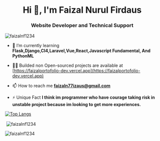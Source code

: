 <h1 align="center">Hi 👋, I'm Faizal Nurul Firdaus</h1>
<h3 align="center">Website Developer and Technical Support</h3>

<p align="left"><img src="https://komarev.com/ghpvc/?username=faizalnf1234&label=Profile%20views&color=0e75b6&style=flat" alt="faizalnf1234" /></p>

- 🌱 I’m currently learning **Flask,Django,CI4,Laravel,Vue,React,Javascript Fundamental, And PythonML**

- 👨‍💻 Builded non Open-sourced projects are available at [https://faizalportofolio-dev.vercel.app](https://faizalportofolio-dev.vercel.app)

- 📫 How to reach me **faizaln77izaus@gmail.com**

- ⚡ Unique Fact **I think im programmer who have courage taking risk in unstable project because im looking to get more experiences.**

<!-- <p><img align="center" src="https://github-readme-stats.vercel.app/api/top-langs?username=faizalnf1234&show_icons=true&locale=en&layout=compact" alt="faizalnf1234" /</p> -->
[![Top Langs](https://github-readme-stats.vercel.app/api/top-langs/?username=anuraghazra)](https://github.com/anuraghazra/github-readme-stats)
<p>&nbsp;<img align="center" src="https://github-readme-stats.vercel.app/api?username=faizalnf1234&show_icons=true&locale=en" alt="faizalnf1234" /></p>
<p><img align="center" src="https://github-readme-streak-stats.herokuapp.com/?user=faizalnf1234&" alt="faizalnf1234" /></p>
